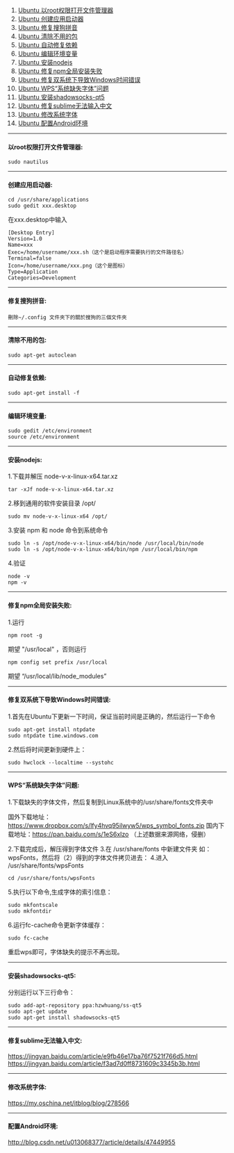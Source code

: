 1. [Ubuntu 以root权限打开文件管理器](#1)
2. [Ubuntu 创建应用启动器](#2)
3. [Ubuntu 修复搜狗拼音](#3)
4. [Ubuntu 清除不用的包](#4)
5. [Ubuntu 自动修复依赖](#5)
6. [Ubuntu 编辑环境变量](#6)
7. [Ubuntu 安装nodejs](#7)
8. [Ubuntu 修复npm全局安装失败](#8)
9. [Ubuntu 修复双系统下导致Windows时间错误](#9)
10. [Ubuntu WPS“系统缺失字体”问题](#10)
11. [Ubuntu 安装shadowsocks-qt5](#11)
12. [Ubuntu 修复sublime无法输入中文](#12)
13. [Ubuntu 修改系统字体](#13)
14. [Ubuntu 配置Android环境](#14)

---
#### <span id="1">以root权限打开文件管理器:</span>

	sudo nautilus
---
#### <span id="2">创建应用启动器:</span>

	cd /usr/share/applications
	sudo gedit xxx.desktop
 在xxx.desktop中输入
 
	[Desktop Entry]
	Version=1.0
	Name=xxx
	Exec=/home/username/xxx.sh（这个是启动程序需要执行的文件路径名）
	Terminal=false
	Icon=/home/username/xxx.png（这个是图标）
	Type=Application
	Categories=Development
---
#### <span id="3">修复搜狗拼音:</span>

	刪除~/.config 文件夾下的關於搜狗的三個文件夾
---
#### <span id="3">清除不用的包:</span>

	sudo apt-get autoclean
---
#### <span id="3">自动修复依赖:</span>

	sudo apt-get install -f
---
#### <span id="3">编辑环境变量:</span>

	sudo gedit /etc/environment
	source /etc/environment
---
#### <span id="3">安装nodejs:</span>
1.下载并解压 node-v-x-linux-x64.tar.xz

	tar -xJf node-v-x-linux-x64.tar.xz
2.移到通用的软件安装目录 /opt/ 

	sudo mv node-v-x-linux-x64 /opt/
3.安装 npm 和 node 命令到系统命令

	sudo ln -s /opt/node-v-x-linux-x64/bin/node /usr/local/bin/node
	sudo ln -s /opt/node-v-x-linux-x64/bin/npm /usr/local/bin/npm
4.验证

	node -v
	npm -v
---
#### <span id="3">修复npm全局安装失败:</span>
1.运行

	npm root -g
期望 "/usr/local" ，否则运行

	npm config set prefix /usr/local
期望 “/usr/local/lib/node_modules”

---
#### <span id="3">修复双系统下导致Windows时间错误:</span>
1.首先在Ubuntu下更新一下时间，保证当前时间是正确的，然后运行一下命令

	sudo apt-get install ntpdate
	sudo ntpdate time.windows.com
2.然后将时间更新到硬件上：

	sudo hwclock --localtime --systohc
---
#### <span id="3">WPS“系统缺失字体”问题:</span>
1.下载缺失的字体文件，然后复制到Linux系统中的/usr/share/fonts文件夹中

国外下载地址：<https://www.dropbox.com/s/lfy4hvq95ilwyw5/wps_symbol_fonts.zip>
	国内下载地址：<https://pan.baidu.com/s/1eS6xIzo>
（上述数据来源网络，侵删）

2.下载完成后，解压得到字体文件
3.在 /usr/share/fonts 中新建文件夹 如：wpsFonts，然后将（2）得到的字体文件拷贝进去：
4.进入 /usr/share/fonts/wpsFonts

	cd /usr/share/fonts/wpsFonts
5.执行以下命令,生成字体的索引信息：

	sudo mkfontscale
	sudo mkfontdir
6.运行fc-cache命令更新字体缓存：

	sudo fc-cache
重启wps即可，字体缺失的提示不再出现。

---
#### <span id="3">安装shadowsocks-qt5:</span>
分别运行以下三行命令：

	sudo add-apt-repository ppa:hzwhuang/ss-qt5
	sudo apt-get update
	sudo apt-get install shadowsocks-qt5
---
#### <span id="3">修复sublime无法输入中文:</span>
<https://jingyan.baidu.com/article/e9fb46e17ba76f7521f766d5.html>
<https://jingyan.baidu.com/article/f3ad7d0ff8731609c3345b3b.html>

---
#### <span id="3">修改系统字体:</span>
<https://my.oschina.net/itblog/blog/278566>

---
#### <span id="3">配置Android环境:</span>
<http://blog.csdn.net/u013068377/article/details/47449955>